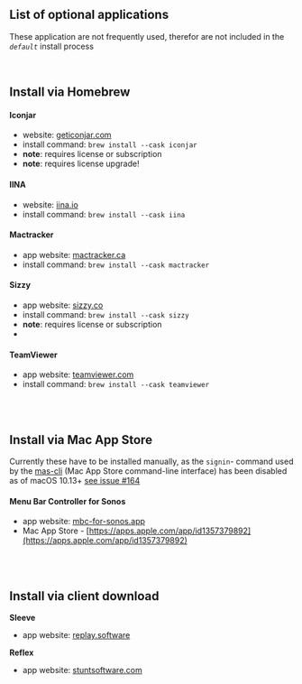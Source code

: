 ## List of optional applications
These application are not frequently used, therefor are not included in the _`default`_ install process

<br>

## Install via Homebrew

#### Iconjar
- website: [geticonjar.com](https://geticonjar.com)
- install command: `brew install --cask iconjar`
- **note**: requires license or subscription
- **note**: requires license upgrade!

#### IINA
- website: [iina.io](https://iina.io)
- install command: `brew install --cask iina`

#### Mactracker
- app website: [mactracker.ca](https://mactracker.ca)
- install command: `brew install --cask mactracker`

#### Sizzy
- app website: [sizzy.co](https://sizzy.co)
- install command: `brew install --cask sizzy`
- **note**: requires license or subscription
-
#### TeamViewer
- app website: [teamviewer.com](https://www.teamviewer.com/en-us)
- install command: `brew install --cask teamviewer`


<br><br>

## Install via Mac App Store
Currently these have to be installed manually, as the `signin`- command used by the [mas-cli](https://github.com/mas-cli/mas) (Mac App Store command-line interface) has been disabled as of macOS 10.13+ [see issue #164](https://github.com/mas-cli/mas/issues/164)

#### Menu Bar Controller for Sonos
- app website: [mbc-for-sonos.app](https://mbc-for-sonos.app)
- Mac App Store - [https://apps.apple.com/app/id1357379892](https://apps.apple.com/app/id1357379892)

<br><br>

## Install via client download

**Sleeve**
- app website: [replay.software](https://replay.software/sleeve)

**Reflex**
- app website: [stuntsoftware.com](https://stuntsoftware.com/reflex)
